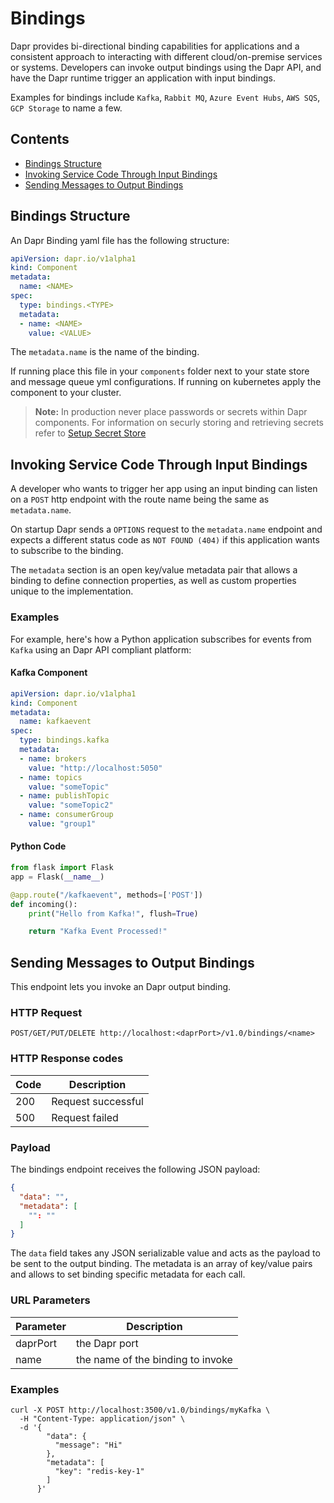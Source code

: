 # Bindings

Dapr provides bi-directional binding capabilities for applications and a consistent approach to interacting with different cloud/on-premise services or systems.
Developers can invoke output bindings using the Dapr API, and have the Dapr runtime trigger an application with input bindings.

Examples for bindings include ```Kafka```, ```Rabbit MQ```, ```Azure Event Hubs```, ```AWS SQS```, ```GCP Storage``` to name a few.

## Contents

- [Bindings Structure](#bindings-structure)
- [Invoking Service Code Through Input Bindings](#invoking-service-code-through-input-bindings)
- [Sending Messages to Output Bindings](#sending-messages-to-output-bindings)

## Bindings Structure

An Dapr Binding yaml file has the following structure:

```yml
apiVersion: dapr.io/v1alpha1
kind: Component
metadata:
  name: <NAME>
spec:
  type: bindings.<TYPE>
  metadata:
  - name: <NAME>
    value: <VALUE>
```

The ```metadata.name``` is the name of the binding.

If running place this file in your `components` folder next to your state store and message queue yml configurations.
If running on kubernetes apply the component to your cluster.

> **Note:** In production never place passwords or secrets within Dapr components. For information on securly storing and retrieving secrets refer to [Setup Secret Store](../../../howto/setup-secret-store)

## Invoking Service Code Through Input Bindings

A developer who wants to trigger her app using an input binding can listen on a ```POST``` http endpoint with the route name being the same as ```metadata.name```.

On startup Dapr sends a ```OPTIONS``` request to the ```metadata.name``` endpoint and expects a different status code as ```NOT FOUND (404)``` if this application wants to subscribe to the binding.

The ```metadata``` section is an open key/value metadata pair that allows a binding to define connection properties, as well as custom properties unique to the implementation.

### Examples

For example, here's how a Python application subscribes for events from ```Kafka``` using an Dapr API compliant platform:

#### Kafka Component

```yaml
apiVersion: dapr.io/v1alpha1
kind: Component
metadata:
  name: kafkaevent
spec:
  type: bindings.kafka
  metadata:
  - name: brokers
    value: "http://localhost:5050"
  - name: topics
    value: "someTopic"
  - name: publishTopic
    value: "someTopic2"
  - name: consumerGroup
    value: "group1"
```

#### Python Code

```python
from flask import Flask
app = Flask(__name__)

@app.route("/kafkaevent", methods=['POST'])
def incoming():
    print("Hello from Kafka!", flush=True)

    return "Kafka Event Processed!"
```

## Sending Messages to Output Bindings

This endpoint lets you invoke an Dapr output binding.

### HTTP Request

```http
POST/GET/PUT/DELETE http://localhost:<daprPort>/v1.0/bindings/<name>
```

### HTTP Response codes

Code | Description
---- | -----------
200  | Request successful
500  | Request failed

### Payload

The bindings endpoint receives the following JSON payload:

```json
{
  "data": "",
  "metadata": [
    "": ""
  ]
}
```

The `data` field takes any JSON serializable value and acts as the payload to be sent to the output binding.
The metadata is an array of key/value pairs and allows to set binding specific metadata for each call.

### URL Parameters

Parameter | Description
--------- | -----------
daprPort | the Dapr port
name | the name of the binding to invoke

### Examples

```shell
curl -X POST http://localhost:3500/v1.0/bindings/myKafka \
  -H "Content-Type: application/json" \
  -d '{
        "data": {
          "message": "Hi"
        },
        "metadata": [
          "key": "redis-key-1"
        ]
      }'
```
